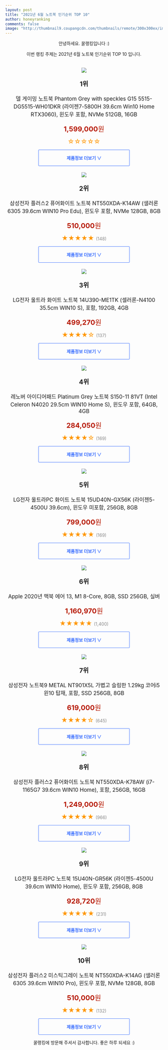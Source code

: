 ```yaml
--- 
layout: post 
title: "2021년 6월 노트북 인기순위 TOP 10" 
author: honeyranking 
comments: false 
image: "http://thumbnail9.coupangcdn.com/thumbnails/remote/300x300ex/image/retail/images/2021/06/03/13/1/f78d51e1-c535-4704-a723-8576ca56d967.jpg" 
--- 
```

<p style="text-align: center;">안녕하세요. 꿀랭킹입니다 :)</p> <p style="text-align: center;">이번 랭킹 주제는 2021년 6월 노트북 인기순위 TOP 10 입니다.</p><center><img src="http://thumbnail9.coupangcdn.com/thumbnails/remote/300x300ex/image/retail/images/2021/06/03/13/1/f78d51e1-c535-4704-a723-8576ca56d967.jpg" style="margin-top:20px" /></center> <p style="text-align: center; font-size: 20px"><b>1위</b></p> <p style="text-align: center; font-size: 17px">델 게이밍 노트북 Phantom Grey with speckles G15 5515-DG5515-WH01DKR (라이젠7-5800H 39.6cm Win10 Home RTX3060), 윈도우 포함, NVMe 512GB, 16GB</p> <p style="text-align: center;"><span style="color: #b61800; font-size: 22px;"><b>1,599,000</b>원</span></p> <p style="text-align: center;"><span style="color: #ff9600; font-size: 20px;">☆☆☆☆☆ </span><span style="color: #878787;"></span></p> <center><a href="https://coupa.ng/b11LuS"> <div style="font-size: 14px; display: inline-block; padding: 15px 90px; color: #346aff; border-radius: 2px; border: 1px solid #346aff; cursor: pointer;"><b>제품정보 더보기 &or;</b></div> </a></center><center><img src="http://thumbnail10.coupangcdn.com/thumbnails/remote/300x300ex/image/retail/images/2021/03/26/11/5/bb3778d7-602d-45b9-b592-a4b3aa998178.jpg" style="margin-top:20px" /></center> <p style="text-align: center; font-size: 20px"><b>2위</b></p> <p style="text-align: center; font-size: 17px">삼성전자 플러스2 퓨어화이트 노트북 NT550XDA-K14AW (샐러론 6305 39.6cm WIN10 Pro Edu), 윈도우 포함, NVMe 128GB, 8GB</p> <p style="text-align: center;"><span style="color: #b61800; font-size: 22px;"><b>510,000</b>원</span></p> <p style="text-align: center;"><span style="color: #ff9600; font-size: 20px;">★★★★★ </span><span style="color: #878787;">(148)</span></p> <center><a href="https://coupa.ng/b11LuU"> <div style="font-size: 14px; display: inline-block; padding: 15px 90px; color: #346aff; border-radius: 2px; border: 1px solid #346aff; cursor: pointer;"><b>제품정보 더보기 &or;</b></div> </a></center><center><img src="http://thumbnail8.coupangcdn.com/thumbnails/remote/300x300ex/image/rs_quotation_api/y7huhkcv/98d514ad1caa4012952812e2bb95f611.jpg" style="margin-top:20px" /></center> <p style="text-align: center; font-size: 20px"><b>3위</b></p> <p style="text-align: center; font-size: 17px">LG전자 울트라 화이트 노트북 14U390-ME1TK (셀러론-N4100 35.5cm WIN10 S), 포함, 192GB, 4GB</p> <p style="text-align: center;"><span style="color: #b61800; font-size: 22px;"><b>499,270</b>원</span></p> <p style="text-align: center;"><span style="color: #ff9600; font-size: 20px;">★★★★☆ </span><span style="color: #878787;">(137)</span></p> <center><a href="https://coupa.ng/b11LuW"> <div style="font-size: 14px; display: inline-block; padding: 15px 90px; color: #346aff; border-radius: 2px; border: 1px solid #346aff; cursor: pointer;"><b>제품정보 더보기 &or;</b></div> </a></center><center><img src="http://thumbnail8.coupangcdn.com/thumbnails/remote/300x300ex/image/retail/images/2020/05/06/15/6/da439bf0-4ef3-4b2f-afd2-f37651d76c0f.jpg" style="margin-top:20px" /></center> <p style="text-align: center; font-size: 20px"><b>4위</b></p> <p style="text-align: center; font-size: 17px">레노버 아이디어패드 Platinum Grey 노트북 S150-11 81VT (Intel Celeron N4020 29.5cm WIN10 Home S), 윈도우 포함, 64GB, 4GB</p> <p style="text-align: center;"><span style="color: #b61800; font-size: 22px;"><b>284,050</b>원</span></p> <p style="text-align: center;"><span style="color: #ff9600; font-size: 20px;">★★★★☆ </span><span style="color: #878787;">(169)</span></p> <center><a href="https://coupa.ng/b11LuZ"> <div style="font-size: 14px; display: inline-block; padding: 15px 90px; color: #346aff; border-radius: 2px; border: 1px solid #346aff; cursor: pointer;"><b>제품정보 더보기 &or;</b></div> </a></center><center><img src="http://thumbnail6.coupangcdn.com/thumbnails/remote/300x300ex/image/retail/images/2020/08/26/15/2/4c7e3114-613a-4e37-bf26-684ad86fa292.jpg" style="margin-top:20px" /></center> <p style="text-align: center; font-size: 20px"><b>5위</b></p> <p style="text-align: center; font-size: 17px">LG전자 울트라PC 화이트 노트북 15UD40N-GX56K (라이젠5-4500U 39.6cm), 윈도우 미포함, 256GB, 8GB</p> <p style="text-align: center;"><span style="color: #b61800; font-size: 22px;"><b>799,000</b>원</span></p> <p style="text-align: center;"><span style="color: #ff9600; font-size: 20px;">★★★★★ </span><span style="color: #878787;">(169)</span></p> <center><a href="https://coupa.ng/b11Lu5"> <div style="font-size: 14px; display: inline-block; padding: 15px 90px; color: #346aff; border-radius: 2px; border: 1px solid #346aff; cursor: pointer;"><b>제품정보 더보기 &or;</b></div> </a></center><center><img src="http://thumbnail9.coupangcdn.com/thumbnails/remote/300x300ex/image/retail/images/399231611474184-c0639a93-533c-4ea0-a55c-c466d2bcec25.jpg" style="margin-top:20px" /></center> <p style="text-align: center; font-size: 20px"><b>6위</b></p> <p style="text-align: center; font-size: 17px">Apple 2020년 맥북 에어 13, M1 8-Core, 8GB, SSD 256GB, 실버</p> <p style="text-align: center;"><span style="color: #b61800; font-size: 22px;"><b>1,160,970</b>원</span></p> <p style="text-align: center;"><span style="color: #ff9600; font-size: 20px;">★★★★★ </span><span style="color: #878787;">(1,400)</span></p> <center><a href="https://coupa.ng/b11Lu8"> <div style="font-size: 14px; display: inline-block; padding: 15px 90px; color: #346aff; border-radius: 2px; border: 1px solid #346aff; cursor: pointer;"><b>제품정보 더보기 &or;</b></div> </a></center><center><img src="http://thumbnail8.coupangcdn.com/thumbnails/remote/300x300ex/image/vendor_inventory/d92a/5e59ed8162691abea4394141acc3d85fb8ecf96cc64a4fc4245a971979e6.jpg" style="margin-top:20px" /></center> <p style="text-align: center; font-size: 20px"><b>7위</b></p> <p style="text-align: center; font-size: 17px">삼성전자 노트북9 METAL NT901X5L 가볍고 슬림한 1.29kg 코어i5 윈10 탑재, 포함, SSD 256GB, 8GB</p> <p style="text-align: center;"><span style="color: #b61800; font-size: 22px;"><b>619,000</b>원</span></p> <p style="text-align: center;"><span style="color: #ff9600; font-size: 20px;">★★★★☆ </span><span style="color: #878787;">(645)</span></p> <center><a href="https://coupa.ng/b11Lva"> <div style="font-size: 14px; display: inline-block; padding: 15px 90px; color: #346aff; border-radius: 2px; border: 1px solid #346aff; cursor: pointer;"><b>제품정보 더보기 &or;</b></div> </a></center><center><img src="http://thumbnail10.coupangcdn.com/thumbnails/remote/300x300ex/image/retail/images/4409334918584-959c105a-d94d-4d6b-93a6-54256dc1f410.jpg" style="margin-top:20px" /></center> <p style="text-align: center; font-size: 20px"><b>8위</b></p> <p style="text-align: center; font-size: 17px">삼성전자 플러스2 퓨어화이트 노트북 NT550XDA-K78AW (i7-1165G7 39.6cm WIN10 Home), 포함, 256GB, 16GB</p> <p style="text-align: center;"><span style="color: #b61800; font-size: 22px;"><b>1,249,000</b>원</span></p> <p style="text-align: center;"><span style="color: #ff9600; font-size: 20px;">★★★★★ </span><span style="color: #878787;">(966)</span></p> <center><a href="https://coupa.ng/b11Lvd"> <div style="font-size: 14px; display: inline-block; padding: 15px 90px; color: #346aff; border-radius: 2px; border: 1px solid #346aff; cursor: pointer;"><b>제품정보 더보기 &or;</b></div> </a></center><center><img src="http://thumbnail7.coupangcdn.com/thumbnails/remote/300x300ex/image/retail/images/2020/08/24/18/9/05301f31-abd8-46d2-aaf9-976ee0a5937e.jpg" style="margin-top:20px" /></center> <p style="text-align: center; font-size: 20px"><b>9위</b></p> <p style="text-align: center; font-size: 17px">LG전자 울트라PC 노트북 15U40N-GR56K (라이젠5-4500U 39.6cm WIN10 Home), 윈도우 포함, 256GB, 8GB</p> <p style="text-align: center;"><span style="color: #b61800; font-size: 22px;"><b>928,720</b>원</span></p> <p style="text-align: center;"><span style="color: #ff9600; font-size: 20px;">★★★★★ </span><span style="color: #878787;">(231)</span></p> <center><a href="https://coupa.ng/b11Lvh"> <div style="font-size: 14px; display: inline-block; padding: 15px 90px; color: #346aff; border-radius: 2px; border: 1px solid #346aff; cursor: pointer;"><b>제품정보 더보기 &or;</b></div> </a></center><center><img src="http://thumbnail7.coupangcdn.com/thumbnails/remote/300x300ex/image/retail/images/2021/03/26/11/5/7151bb2d-3de0-4419-b5f8-679e2fd8c980.jpg" style="margin-top:20px" /></center> <p style="text-align: center; font-size: 20px"><b>10위</b></p> <p style="text-align: center; font-size: 17px">삼성전자 플러스2 미스틱그레이 노트북 NT550XDA-K14AG (샐러론 6305 39.6cm WIN10 Pro), 윈도우 포함, NVMe 128GB, 8GB</p> <p style="text-align: center;"><span style="color: #b61800; font-size: 22px;"><b>510,000</b>원</span></p> <p style="text-align: center;"><span style="color: #ff9600; font-size: 20px;">★★★★★ </span><span style="color: #878787;">(132)</span></p> <center><a href="https://coupa.ng/b11Lvk"> <div style="font-size: 14px; display: inline-block; padding: 15px 90px; color: #346aff; border-radius: 2px; border: 1px solid #346aff; cursor: pointer;"><b>제품정보 더보기 &or;</b></div> </a></center> <p style="text-align: center;">꿀랭킹에 방문해 주셔서 감사합니다. 좋은 하루 되세요 :)</p>
